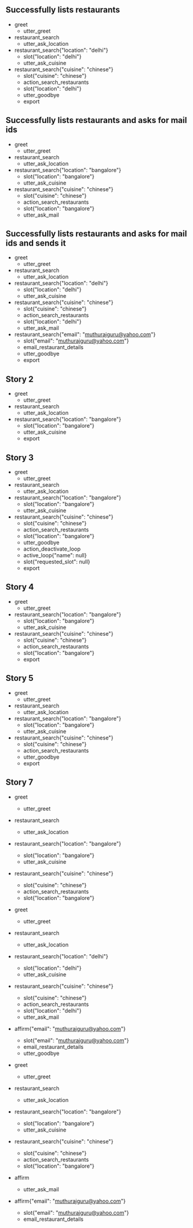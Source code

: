 ## Successfully lists restaurants
* greet
    - utter_greet
* restaurant_search
    - utter_ask_location
* restaurant_search{"location": "delhi"}
    - slot{"location": "delhi"}
    - utter_ask_cuisine
* restaurant_search{"cuisine": "chinese"}
    - slot{"cuisine": "chinese"}
    - action_search_restaurants
    - slot{"location": "delhi"}
    - utter_goodbye
    - export

## Successfully lists restaurants and asks for mail ids
* greet
    - utter_greet
* restaurant_search
    - utter_ask_location
* restaurant_search{"location": "bangalore"}
    - slot{"location": "bangalore"}
    - utter_ask_cuisine
* restaurant_search{"cuisine": "chinese"}
    - slot{"cuisine": "chinese"}
    - action_search_restaurants
    - slot{"location": "bangalore"}
    - utter_ask_mail

## Successfully lists restaurants and asks for mail ids and sends it
* greet
    - utter_greet
* restaurant_search
    - utter_ask_location
* restaurant_search{"location": "delhi"}
    - slot{"location": "delhi"}
    - utter_ask_cuisine
* restaurant_search{"cuisine": "chinese"}
    - slot{"cuisine": "chinese"}
    - action_search_restaurants
    - slot{"location": "delhi"}
    - utter_ask_mail
* restaurant_search{"email": "muthurajguru@yahoo.com"}
    - slot{"email": "muthurajguru@yahoo.com"}
    - email_restaurant_details
    - utter_goodbye
    - export


## Story 2
* greet
    - utter_greet
* restaurant_search
    - utter_ask_location
* restaurant_search{"location": "bangalore"}
    - slot{"location": "bangalore"}
    - utter_ask_cuisine
    - export

## Story 3
* greet
    - utter_greet
* restaurant_search
    - utter_ask_location
* restaurant_search{"location": "bangalore"}
    - slot{"location": "bangalore"}
    - utter_ask_cuisine
* restaurant_search{"cuisine": "chinese"}
    - slot{"cuisine": "chinese"}
    - action_search_restaurants
    - slot{"location": "bangalore"}
    - utter_goodbye
    - action_deactivate_loop
    - active_loop{"name": null}
    - slot{"requested_slot": null}
    - export

## Story 4
* greet
    - utter_greet
* restaurant_search{"location": "bangalore"}
    - slot{"location": "bangalore"}
    - utter_ask_cuisine
* restaurant_search{"cuisine": "chinese"}
    - slot{"cuisine": "chinese"}
    - action_search_restaurants
    - slot{"location": "bangalore"}
    - export

## Story 5
* greet
    - utter_greet
* restaurant_search
    - utter_ask_location
* restaurant_search{"location": "bangalore"}
    - slot{"location": "bangalore"}
    - utter_ask_cuisine
* restaurant_search{"cuisine": "chinese"}
    - slot{"cuisine": "chinese"}
    - action_search_restaurants
    - utter_goodbye
    - export

## Story 7
* greet
    - utter_greet
* restaurant_search
    - utter_ask_location
* restaurant_search{"location": "bangalore"}
    - slot{"location": "bangalore"}
    - utter_ask_cuisine
* restaurant_search{"cuisine": "chinese"}
    - slot{"cuisine": "chinese"}
    - action_search_restaurants
    - slot{"location": "bangalore"}


* greet
    - utter_greet
* restaurant_search
    - utter_ask_location
* restaurant_search{"location": "delhi"}
    - slot{"location": "delhi"}
    - utter_ask_cuisine
* restaurant_search{"cuisine": "chinese"}
    - slot{"cuisine": "chinese"}
    - action_search_restaurants
    - slot{"location": "delhi"}
    - utter_ask_mail
* affirm{"email": "muthurajguru@yahoo.com"}
    - slot{"email": "muthurajguru@yahoo.com"}
    - email_restaurant_details
    - utter_goodbye

* greet
    - utter_greet
* restaurant_search
    - utter_ask_location
* restaurant_search{"location": "bangalore"}
    - slot{"location": "bangalore"}
    - utter_ask_cuisine
* restaurant_search{"cuisine": "chinese"}
    - slot{"cuisine": "chinese"}
    - action_search_restaurants
    - slot{"location": "bangalore"}
* affirm
    - utter_ask_mail
* affirm{"email": "muthurajguru@yahoo.com"}
    - slot{"email": "muthurajguru@yahoo.com"}
    - email_restaurant_details
